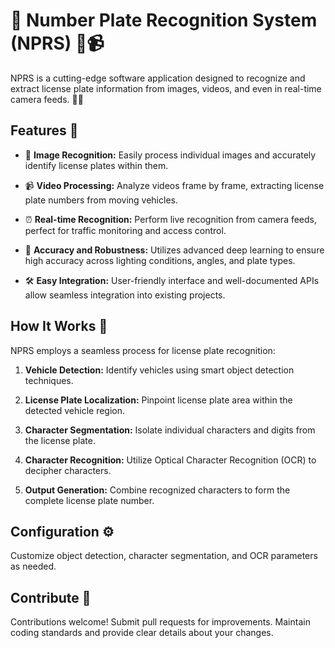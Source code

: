 # 🚗 Number Plate Recognition System (NPRS) 📸📹

NPRS is a cutting-edge software application designed to recognize and extract license plate information from images, videos, and even in real-time camera feeds. 🕵️‍♂️

## Features 🌟

- 📸 **Image Recognition:** Easily process individual images and accurately identify license plates within them.

- 📹 **Video Processing:** Analyze videos frame by frame, extracting license plate numbers from moving vehicles.

- ⏰ **Real-time Recognition:** Perform live recognition from camera feeds, perfect for traffic monitoring and access control.

- 🎯 **Accuracy and Robustness:** Utilizes advanced deep learning to ensure high accuracy across lighting conditions, angles, and plate types.

- 🛠 **Easy Integration:** User-friendly interface and well-documented APIs allow seamless integration into existing projects.

## How It Works 🤖

NPRS employs a seamless process for license plate recognition:

1. **Vehicle Detection:** Identify vehicles using smart object detection techniques.

2. **License Plate Localization:** Pinpoint license plate area within the detected vehicle region.

3. **Character Segmentation:** Isolate individual characters and digits from the license plate.

4. **Character Recognition:** Utilize Optical Character Recognition (OCR) to decipher characters.

5. **Output Generation:** Combine recognized characters to form the complete license plate number.

## Configuration ⚙️

Customize object detection, character segmentation, and OCR parameters as needed.

## Contribute 🤝

Contributions welcome! Submit pull requests for improvements. Maintain coding standards and provide clear details about your changes.

